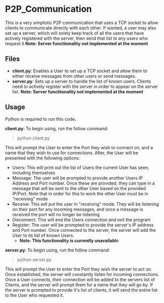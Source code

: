 # P2P_Communication

This is a very simplistic P2P communication that uses a TCP socket to allow clients to communicate directly with each other. If wanted, a user may also set up a server, which will solely keep track of all the users that have actively registered with the server, then send that list to any users who request it **Note: Server functiionality not implemented at the moment**

## Files

- **client.py**: Enables a User to set up a TCP socket and allow them to either receive messages from other users or send messages.
- **server.py**: Sets up a server to handle the list of known users. Clients need to actively register with the server in order to appear on the server list. **Note: Server functiionality not implemented at the moment**

## Usage

Python is required to run this code. 

**client.py**: To begin using, run the follow command:
> python client.py

This will prompt the User to enter the Port they wish to connect on, and a name that they wish to use for connections. After, the User will be presented with the following options:
- Users: This will print out the list of Users the current User has seen, including themselves
- Message: The user will be prompted to provide another Users IP Address and Port number. Once these are provided, they can type in a message that will be sent to the other User based on the provided IP/Port. Note that in order for this to work the other User must be in "receiving" mode
- Receive: This will put the user in "receiving" mode. They will be listening on their port for any incoming messages, and once a message is received the port will no longer be listening
- Disconnect: This will end the Users connection and exit the program
- Register: The user will be prompted to provide the server's IP address and Port number. Once connected to the server, the server will add the User to its list of known Users. 
    - **Note: This functionality is currently unavailabl**e


**server.py**: To begin using, run the follow command:
> python server.py

This will prompt the User to enter the Port they wish the server to act on. Once established, the server will constantly listen for incoming connections. Once a User connects, their connection will be added to the servers list of Clients, and the server will prompt them for a name that they will go by. If the server is prompted to provide it's list of clients, it will send the entire list to the User who requested it.



